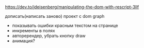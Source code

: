 https://dev.to/jdeisenberg/manipulating-the-dom-with-rescript-3llf

дописать(написать заново) проект с dom graph
- показывать ошибки красным текстом на странице
- инкременты в полях
- авторерендер, убрать кнопку draw
- анимация?
